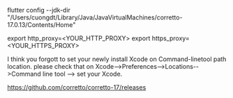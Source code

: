 flutter config --jdk-dir "/Users/cuongdt/Library/Java/JavaVirtualMachines/corretto-17.0.13/Contents/Home"

export http_proxy=<YOUR_HTTP_PROXY>
export https_proxy=<YOUR_HTTPS_PROXY>

I think you forgott to set your newly install Xcode on Command-linetool path location. please check that on Xcode-->Preferences-->Locations-->Command line tool --> set your Xcode.


https://github.com/corretto/corretto-17/releases
